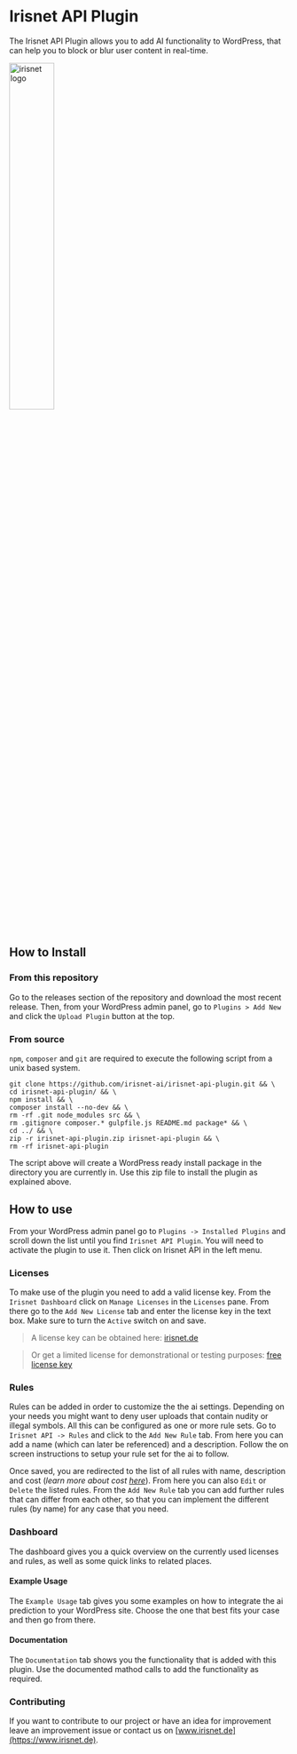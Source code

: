 # Irisnet API Plugin

The Irisnet API Plugin allows you to add AI functionality to WordPress, that can help you to block or blur user content in real-time.

<img alt="irisnet logo" src="https://www.irisnet.de/wp-content/uploads/2020/04/irisnet_logo.svg" width="40%">

## How to Install

### From this repository
Go to the releases section of the repository and download the most recent release. Then, from your WordPress admin panel, go to `Plugins > Add New` and click the `Upload Plugin` button at the top.

### From source
`npm`, `composer` and `git` are required to execute the following script from a unix based system.

```shell script
git clone https://github.com/irisnet-ai/irisnet-api-plugin.git && \
cd irisnet-api-plugin/ && \
npm install && \
composer install --no-dev && \
rm -rf .git node_modules src && \
rm .gitignore composer.* gulpfile.js README.md package* && \
cd ../ && \
zip -r irisnet-api-plugin.zip irisnet-api-plugin && \
rm -rf irisnet-api-plugin
```

The script above will create a WordPress ready install package in the directory you are currently in. Use this zip file to install the plugin as explained above.

## How to use
From your WordPress admin panel go to `Plugins -> Installed Plugins` and scroll down the list until you find `Irisnet API Plugin`. You will need to activate the plugin to use it. Then click on Irisnet API in the left menu.

### Licenses
To make use of the plugin you need to add a valid license key. From the `Irisnet Dashboard` click on `Manage Licenses` in the `Licenses` pane. From there go to the `Add New License` tab and enter the license key in the text box. Make sure to turn the `Active` switch on and save. 

>A license key can be obtained here: [irisnet.de](https://www.irisnet.de/prices)

>Or get a limited license for demonstrational or testing purposes: [free license key](https://www.irisnet.de/kasse?add-to-cart=26542)

### Rules
Rules can be added in order to customize the the ai settings. Depending on your needs you might want to deny user uploads that contain nudity or illegal symbols. All this can be configured as one or more rule sets. Go to `Irisnet API -> Rules` and click to the `Add New Rule` tab. From here you can add a name (which can later be referenced) and a description. Follow the on screen instructions to setup your rule set for the ai to follow.

Once saved, you are redirected to the list of all rules with name, description and cost (*learn more about cost [here](https://www.irisnet.de/prices/#faq)*). From here you can also `Edit` or `Delete` the listed rules. From the `Add New Rule` tab you can add further rules that can differ from each other, so that you can implement the different rules (by name) for any case that you need.

### Dashboard
The dashboard gives you a quick overview on the currently used licenses and rules, as well as some quick links to related places.

#### Example Usage
The `Example Usage` tab gives you some examples on how to integrate the ai prediction to your WordPress site. Choose the one that best fits your case and then go from there.

#### Documentation
The `Documentation` tab shows you the functionality that is added with this plugin. Use the documented mathod calls to add the functionality as required.

### Contributing
If you want to contribute to our project or have an idea for improvement leave an improvement issue or contact us on [www.irisnet.de](https://www.irisnet.de).